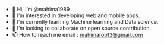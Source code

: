 - 👋 Hi, I’m @mahima1989
- 👀 I’m interested in developing web and mobile apps.
- 🌱 I’m currently learning Machine learning and Data science.
- 💞️ I’m looking to collaborate on open source contribution.
- 📫 How to reach me email : mahimarob13@gmail.com

<!---
mahima1989/mahima1989 is a ✨ special ✨ repository because its `README.md` (this file) appears on your GitHub profile.
You can click the Preview link to take a look at your changes.
--->
